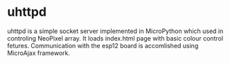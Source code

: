 # uhttpd
uhttpd is a simple socket server implemented in MicroPython which used in controling NeoPixel array. 
It loads index.html page with basic colour control fetures. 
Communication with the esp12 board is accomlished using MicroAjax framework. 
